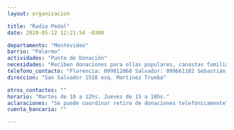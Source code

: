 ```yaml
---
layout: organizacion

title: "Radio Pedal"
date: 2020-05-12 12:21:54 -0300

departamento: "Montevideo"
barrio: "Palermo"
actividades: "Punto de Donación"
necesidades: "Reciben donaciones para ollas populares, canastas familiares, ropa, y lo que se crea pertinente"
telefono_contacto: "Florencia: 099812068 Salvador: 099661182 Sebastián: 09919986 Federica: 098969618"
direccion: "San Salvador 1510 esq. Martínez Trueba"

otros_contactos: ""
horario: "Martes de 10 a 12hs. Jueves de 15 a 18hs."
aclaraciones: "Se puede coordinar retiro de donaciones telefónicamente"
cuenta_bancaria: ""

---
```

